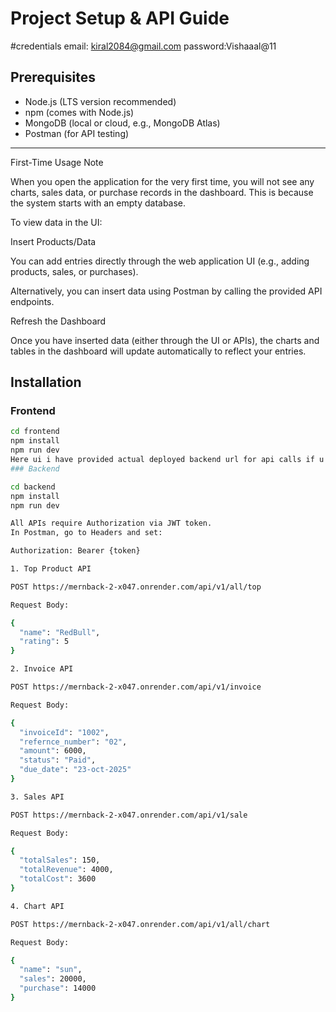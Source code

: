 
# Project Setup & API Guide
#credentials 
email: kiral2084@gmail.com
password:Vishaaal@11
## Prerequisites

- Node.js (LTS version recommended)
- npm (comes with Node.js)
- MongoDB (local or cloud, e.g., MongoDB Atlas)
- Postman (for API testing)

---
First-Time Usage Note

When you open the application for the very first time, you will not see any charts, sales data, or purchase records in the dashboard.
This is because the system starts with an empty database.

To view data in the UI:

Insert Products/Data

You can add entries directly through the web application UI (e.g., adding products, sales, or purchases).

Alternatively, you can insert data using Postman by calling the provided API endpoints.

Refresh the Dashboard

Once you have inserted data (either through the UI or APIs), the charts and tables in the dashboard will update automatically to reflect your entries.
## Installation

### Frontend

```bash
cd frontend
npm install
npm run dev
Here ui i have provided actual deployed backend url for api calls if u need to test in your system chnage backend url to your required url.
### Backend

cd backend
npm install
npm run dev

All APIs require Authorization via JWT token.
In Postman, go to Headers and set:

Authorization: Bearer {token}

1. Top Product API

POST https://mernback-2-x047.onrender.com/api/v1/all/top

Request Body:

{
  "name": "RedBull",
  "rating": 5
}

2. Invoice API

POST https://mernback-2-x047.onrender.com/api/v1/invoice

Request Body:

{
  "invoiceId": "1002",
  "refernce_number": "02",
  "amount": 6000,
  "status": "Paid",
  "due_date": "23-oct-2025"
}

3. Sales API

POST https://mernback-2-x047.onrender.com/api/v1/sale

Request Body:

{
  "totalSales": 150,
  "totalRevenue": 4000,
  "totalCost": 3600
}

4. Chart API

POST https://mernback-2-x047.onrender.com/api/v1/all/chart

Request Body:

{
  "name": "sun",
  "sales": 20000,
  "purchase": 14000
}
```
